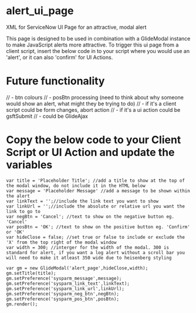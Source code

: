 # alert_ui_page
XML for ServiceNow UI Page for an attractive, modal alert

This page is designed to be used in combination with a GlideModal instance to make JavaScript alerts more attractive.
To trigger this ui page from a client script, insert the below code in to your script where you would use an 'alert', or it can also 'confirm' for UI Actions.

# Future functionality
// - btn colours
// - posBtn processing (need to think about why someone would show an alert, what might they be trying to do)
//        - if it's a client script could be form changes, abort action
//        - if it's a ui action could be gsftSubmit
//        - could be GlideAjax


# Copy the below code to your Client Script or UI Action and update the variables
```
var title = 'Placeholder Title'; //add a title to show at the top of the modal window, do not include it in the HTML below
var message = 'Placeholder Message' //add a message to be shown within the alert
var linkText = '';//include the link text you want to show
var linkUrl = '';//include the absolute or relative url you want the link to go to
var negBtn = 'Cancel'; //text to show on the negative button eg. 'Cancel'
var posBtn = 'OK'; //text to show on the positive button eg. 'Confirm' or 'OK'
var hideClose = false; //set true or false to include or exclude the 'X' from the top right of the modal window
var width = 300; //interger for the width of the modal. 300 is standard for alert, if you want a log alert without a scroll bar you will need to make it atleast 350 wide due to heisenberg styling

var gm = new GlideModal('alert_page',hideClose,width);
gm.setTitle(title);
gm.setPreference('sysparm_message',message);
gm.setPreference('sysparm_link_text',linkText);
gm.setPreference('sysparm_link_url',linkUrl);
gm.setPreference('sysparm_neg_btn',negBtn);
gm.setPreference('sysparm_pos_btn',posBtn);
gm.render();
```
